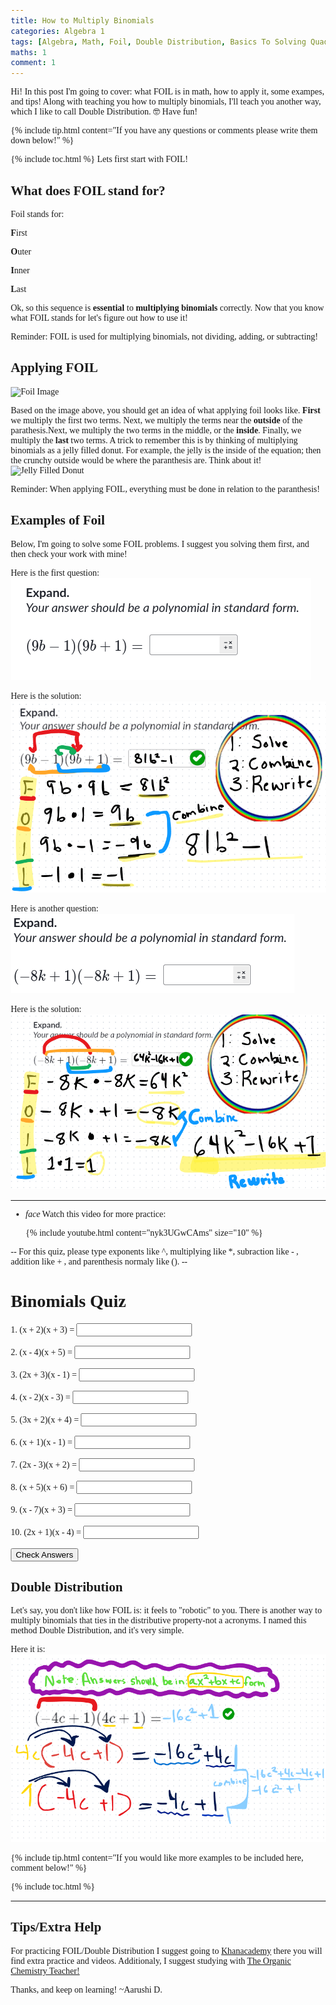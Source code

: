 ```yaml
---
title: How to Multiply Binomials
categories: Algebra 1
tags: [Algebra, Math, Foil, Double Distribution, Basics To Solving Quadratics ]
maths: 1
comment: 1
---
```


Hi! In this post I'm going to cover: what FOIL is in math, how to apply it, some exampes, and tips! Along with teaching you how to multiply binomials, I'll teach you another way, which I like to call Double Distribution. 🤓 Have fun!

{% include tip.html content="If you have any questions or comments please write them down below!" %}

{% include toc.html %}
Lets first start with FOIL!
 
## What does FOIL stand for?

Foil stands for:

 **F**irst

 **O**uter

 **I**nner

 **L**ast


Ok, so this sequence is **essential** to **multiplying binomials** correctly. Now that you know what FOIL stands for let's figure out how to use it!

<p class="post-more-info" markdown="1">
 Reminder: FOIL is used for multiplying binomials, not dividing, adding, or subtracting!
</p>

 

## Applying FOIL 
<img src="https://study.com/cimages/multimages/16/foil.png" alt="Foil Image">

Based on the image above, you should get an idea of what applying foil looks like. 
    **First** we multiply the first two terms.  Next, we multiply the terms near the **outside** of the parathesis.Next, we multiply the two terms in the middle, or the **inside**. Finally, we multiply the **last** two terms. A trick to remember this is by thinking of multiplying binomials as a jelly filled donut. For example, the jelly is the inside of the equation; then the crunchy outside would be where the paranthesis are.
    Think about it!
<img src="https://www.tastingtable.com/img/gallery/strawberry-jam-doughnut-recipe-donut/image-import.jpg" alt="Jelly Filled Donut">

<p class="post-more-info" markdown="1">
Reminder: When applying FOIL, everything must be done in relation to the paranthesis!
</p>

## Examples of Foil
Below, I'm going to solve some FOIL problems. I suggest you solving them first, and then check your work with mine!

Here is the first question:
<img src="images/posts/maths/foil.png" alt="FOIL Question 1">

Here is the solution:<img src="images/posts/maths/math.png" alt="FOIL Answer 1">

Here is another question:<img src="images/posts/maths/FoilQ2.png" alt="FOIL Question 2">

Here is the solution:<img src="images/posts/maths/Foila2.png" alt="FOIL Answer 2">

---
<ul class="collapsible" data-collapsible="accordion">
<li>
<div class="collapsible-header" markdown="1"><i class="material-icons">face</i>
Watch this video for more practice:

</div>
<div class="collapsible-body" markdown="1">

{% include youtube.html content="nyk3UGwCAms" size="10" %}

</div>
</li>
</ul>
--
For this quiz, please type exponents like ^, multiplying like *, subraction like - , addition like + , and parenthesis normaly like ().
--
<!DOCTYPE html>
<html lang="en">
<head>
    <meta charset="UTF-8">
    <meta name="viewport" content="width=device-width, initial-scale=1.0">
    <title>Binomials Quiz</title>
    <style>
        body {
            font-family: Georgia, serif;
            margin: 20px;
        }
        .question {
            margin-bottom: 15px;
        }
        .answer {
            display: none;
            color: green;
        }
    </style>
    <script>
        function checkAnswers() {
            for (let i = 1; i <= 10; i++) {
                let userAnswer = document.getElementById('answer' + i).value;
                let correctAnswer = document.getElementById('correct' + i).textContent;
                if (userAnswer === correctAnswer) {
                    document.getElementById('result' + i).textContent = 'Correct!';
                    document.getElementById('result' + i).style.color = 'green';
                } else {
                    document.getElementById('result' + i).textContent = 'Incorrect. The correct answer is ' + correctAnswer;
                    document.getElementById('result' + i).style.color = 'red';
                }
                document.getElementById('correct' + i).style.display = 'inline';
            }
        }
    </script>
</head>
<body>
    <h1>Binomials Quiz</h1>
    <form>
        <div class="question">
            <label>1. (x + 2)(x + 3) = </label>
            <input type="text" id="answer1">
            <span class="answer" id="correct1">x^2 + 5x + 6</span>
            <span id="result1"></span>
        </div>
        <div class="question">
            <label>2. (x - 4)(x + 5) = </label>
            <input type="text" id="answer2">
            <span class="answer" id="correct2">x^2 + x - 20</span>
            <span id="result2"></span>
        </div>
        <div class="question">
            <label>3. (2x + 3)(x - 1) = </label>
            <input type="text" id="answer3">
            <span class="answer" id="correct3">2x^2 + x - 3</span>
            <span id="result3"></span>
        </div>
        <div class="question">
            <label>4. (x - 2)(x - 3) = </label>
            <input type="text" id="answer4">
            <span class="answer" id="correct4">x^2 - 5x + 6</span>
            <span id="result4"></span>
        </div>
        <div class="question">
            <label>5. (3x + 2)(x + 4) = </label>
            <input type="text" id="answer5">
            <span class="answer" id="correct5">3x^2 + 14x + 8</span>
            <span id="result5"></span>
        </div>
        <div class="question">
            <label>6. (x + 1)(x - 1) = </label>
            <input type="text" id="answer6">
            <span class="answer" id="correct6">x^2 - 1</span>
            <span id="result6"></span>
        </div>
        <div class="question">
            <label>7. (2x - 3)(x + 2) = </label>
            <input type="text" id="answer7">
            <span class="answer" id="correct7">2x^2 + x - 6</span>
            <span id="result7"></span>
        </div>
        <div class="question">
            <label>8. (x + 5)(x + 6) = </label>
            <input type="text" id="answer8">
            <span class="answer" id="correct8">x^2 + 11x + 30</span>
            <span id="result8"></span>
        </div>
        <div class="question">
            <label>9. (x - 7)(x + 3) = </label>
            <input type="text" id="answer9">
            <span class="answer" id="correct9">x^2 - 4x - 21</span>
            <span id="result9"></span>
        </div>
        <div class="question">
            <label>10. (2x + 1)(x - 4) = </label>
            <input type="text" id="answer10">
            <span class="answer" id="correct10">2x^2 - 7x - 4</span>
            <span id="result10"></span>
        </div>
        <button type="button" onclick="checkAnswers()">Check Answers</button>
    </form>
</body>
</html>

## Double Distribution
Let's say, you don't like how FOIL is: it feels to "robotic" to you. There is another way to multiply binomials that ties in the distributive property-not a acronyms. I named this method Double Distribution, and it's very simple. 

Here it is: <img src="images/posts/maths/Dd1E.png" alt="Double Distribution Example 1">

{% include tip.html content="If you would like more examples to be included here, comment below!" %}

{% include toc.html %}

---
## Tips/Extra Help
For practicing FOIL/Double Distribution I suggest going to 
<a href="https://www.khanacademy.org/math/algebra/x2f8bb11595b61c86:quadratics-multiplying-factoring/x2f8bb11595b61c86:multiply-binomial/e/multiply-binomials-coefficient" target="_blank">Khanacademy</a>
there you will find extra practice and videos. Additionaly, I suggest studying with <a href="https://www.youtube.com/@TheOrganicChemistryTutor/search?query=Multiplying%20Binomials" target="_blank">The Organic Chemistry Teacher!</a> 

Thanks, and keep on learning!
    ~Aarushi D.

